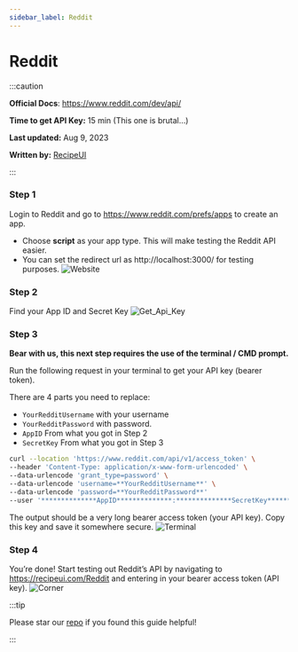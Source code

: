 ```yaml
---
sidebar_label: Reddit
---
```


# Reddit    

:::caution

**Official Docs**: https://www.reddit.com/dev/api/

**Time to get API Key:** 15 min (This one is brutal…)

**Last updated:** Aug 9, 2023

**Written by:**  [RecipeUI](https://recipeui.com/)

:::

### Step 1
Login to Reddit and go to https://www.reddit.com/prefs/apps to create an app.

- Choose **script** as your app type. This will make testing the Reddit API easier.
- You can set the redirect url as http://localhost:3000/ for testing purposes.
![Website](@site/static/img/guides/reddit1.png)

### Step 2
Find your App ID and Secret Key
![Get_Api_Key](@site/static/img/guides/reddit2.png)

### Step 3
**Bear with us, this next step requires the use of the terminal / CMD prompt.**

Run the following request in your terminal to get your API key (bearer token). 

There are 4 parts you need to replace:

- `YourRedditUsername` with your username
- `YourRedditPassword` with password.
- `AppID` From what you got in Step 2
- `SecretKey` From what you got in Step 3

```bash
curl --location 'https://www.reddit.com/api/v1/access_token' \
--header 'Content-Type: application/x-www-form-urlencoded' \
--data-urlencode 'grant_type=password' \
--data-urlencode 'username=**YourRedditUsername**' \
--data-urlencode 'password=**YourRedditPassword**'
--user '**************AppID**************:**************SecretKey**************'
```

The output should be a very long bearer access token (your API key). Copy this key and save it somewhere secure.
![Terminal](@site/static/img/guides/reddit3.png)

### Step 4
You’re done! Start testing out Reddit’s API by navigating to https://recipeui.com/Reddit and entering in your bearer access token (API key).
![Corner](@site/static/img/guides/reddit4.gif)

:::tip

Please star our [repo](https://github.com/RecipeUI/RecipeUI) if you found this guide helpful!

:::